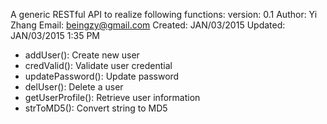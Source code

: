 
A generic RESTful API to realize following functions:
version: 0.1
Author: Yi Zhang
Email: beingzy@gmail.com
Created: JAN/03/2015
Updated: JAN/03/2015 1:35 PM

* addUser(): Create new user
* credValid(): Validate user credential
* updatePassword(): Update password
* delUser(): Delete a user 
* getUserProfile(): Retrieve user information
* strToMD5(): Convert string to MD5
